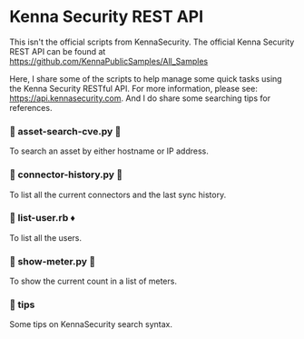 # Kenna Security REST API

This isn't the official scripts from KennaSecurity. The official Kenna Security REST API can be found at https://github.com/KennaPublicSamples/All_Samples

Here, I share some of the scripts to help manage some quick tasks using the Kenna Security RESTful API. For more information, please see: https://api.kennasecurity.com. And I do share some searching tips for references.

### :beginner: asset-search-cve.py :snake:
To search an asset by either hostname or IP address.

### :beginner: connector-history.py :snake:
To list all the current connectors and the last sync history. 

### :beginner: list-user.rb :diamonds:
To list all the users.

### :beginner: show-meter.py :snake:
To show the current count in a list of meters.

### :open_file_folder: tips
Some tips on KennaSecurity search syntax.



